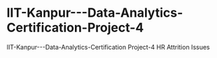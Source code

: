 # IIT-Kanpur---Data-Analytics-Certification-Project-4
IIT-Kanpur---Data-Analytics-Certification Project-4 HR Attrition Issues
